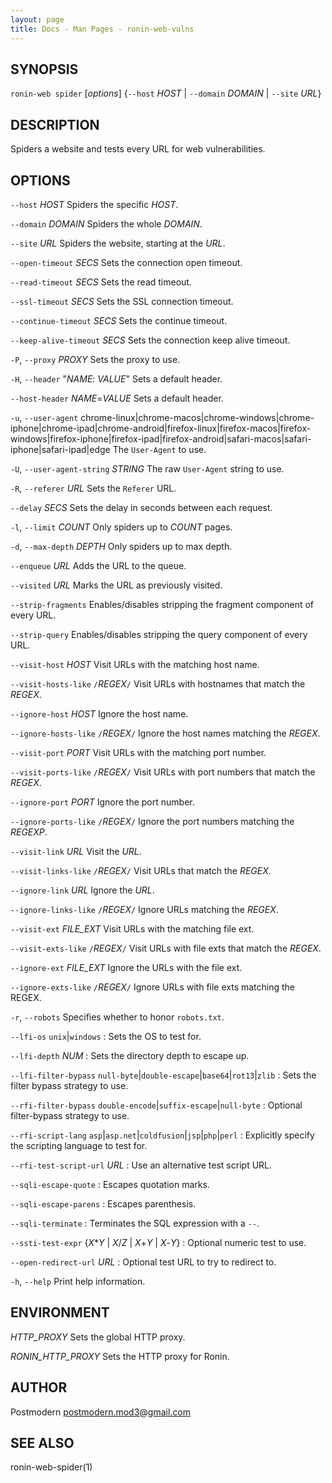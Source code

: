 ```yaml
---
layout: page
title: Docs - Man Pages - ronin-web-vulns
---
```


## SYNOPSIS

`ronin-web spider` [*options*] {`--host` *HOST* \| `--domain` *DOMAIN* \| `--site` *URL*}

## DESCRIPTION

Spiders a website and tests every URL for web vulnerabilities.

## OPTIONS

`--host` *HOST*
  Spiders the specific *HOST*.

`--domain` *DOMAIN*
  Spiders the whole *DOMAIN*.

`--site` *URL*
  Spiders the website, starting at the *URL*.

`--open-timeout` *SECS*
  Sets the connection open timeout.

`--read-timeout` *SECS*
  Sets the read timeout.

`--ssl-timeout` *SECS*
  Sets the SSL connection timeout.

`--continue-timeout` *SECS*
  Sets the continue timeout.

`--keep-alive-timeout` *SECS*
  Sets the connection keep alive timeout.

`-P`, `--proxy` *PROXY*
  Sets the proxy to use.

`-H`, `--header` "*NAME*: *VALUE*"
  Sets a default header.

`--host-header` *NAME*=*VALUE*
  Sets a default header.

`-u`, `--user-agent` chrome-linux|chrome-macos|chrome-windows|chrome-iphone|chrome-ipad|chrome-android|firefox-linux|firefox-macos|firefox-windows|firefox-iphone|firefox-ipad|firefox-android|safari-macos|safari-iphone|safari-ipad|edge
  The `User-Agent` to use.

`-U`, `--user-agent-string` *STRING*
  The raw `User-Agent` string to use.

`-R`, `--referer` *URL*
  Sets the `Referer` URL.

`--delay` *SECS*
  Sets the delay in seconds between each request.

`-l`, `--limit` *COUNT*
  Only spiders up to *COUNT* pages.

`-d`, `--max-depth` *DEPTH*
  Only spiders up to max depth.

`--enqueue` *URL*
  Adds the URL to the queue.

`--visited` *URL*
  Marks the URL as previously visited.

`--strip-fragments`
  Enables/disables stripping the fragment component of every URL.

`--strip-query`
  Enables/disables stripping the query component of every URL.

`--visit-host` *HOST*
  Visit URLs with the matching host name.

`--visit-hosts-like` `/`*REGEX*`/`
  Visit URLs with hostnames that match the *REGEX*.

`--ignore-host` *HOST*
  Ignore the host name.

`--ignore-hosts-like` `/`*REGEX*`/`
  Ignore the host names matching the *REGEX*.

`--visit-port` *PORT*
  Visit URLs with the matching port number.

`--visit-ports-like` `/`*REGEX*`/`
  Visit URLs with port numbers that match the *REGEX*.

`--ignore-port` *PORT*
  Ignore the port number.

`--ignore-ports-like` `/`*REGEX*`/`
  Ignore the port numbers matching the *REGEXP*.

`--visit-link` *URL*
  Visit the *URL*.

`--visit-links-like` `/`*REGEX*`/`
  Visit URLs that match the *REGEX*.

`--ignore-link` *URL*
  Ignore the *URL*.

`--ignore-links-like` `/`*REGEX*`/`
  Ignore URLs matching the *REGEX*.

`--visit-ext` *FILE_EXT*
  Visit URLs with the matching file ext.

`--visit-exts-like` `/`*REGEX*`/`
  Visit URLs with file exts that match the *REGEX*.

`--ignore-ext` *FILE_EXT*
  Ignore the URLs with the file ext.

`--ignore-exts-like` `/`*REGEX*`/`
  Ignore URLs with file exts matching the REGEX.

`-r`, `--robots`
  Specifies whether to honor `robots.txt`.

`--lfi-os` `unix`\|`windows`
: Sets the OS to test for.

`--lfi-depth` *NUM*
: Sets the directory depth to escape up.

`--lfi-filter-bypass` `null-byte`\|`double-escape`\|`base64`\|`rot13`\|`zlib`
: Sets the filter bypass strategy to use.

`--rfi-filter-bypass` `double-encode`\|`suffix-escape`\|`null-byte`
: Optional filter-bypass strategy to use.

`--rfi-script-lang` `asp`\|`asp.net`\|`coldfusion`\|`jsp`\|`php`\|`perl`
: Explicitly specify the scripting language to test for.

`--rfi-test-script-url` *URL*
: Use an alternative test script URL.

`--sqli-escape-quote`
: Escapes quotation marks.

`--sqli-escape-parens`
: Escapes parenthesis.

`--sqli-terminate`
: Terminates the SQL expression with a `--`.

`--ssti-test-expr` {*X*\**Y* \| *X*/*Z* \| *X*+*Y* \| *X*-*Y*}
: Optional numeric test to use.

`--open-redirect-url` *URL*
: Optional test URL to try to redirect to.

`-h`, `--help`
  Print help information.

## ENVIRONMENT

*HTTP_PROXY*
	Sets the global HTTP proxy.

*RONIN_HTTP_PROXY*
    Sets the HTTP proxy for Ronin.

## AUTHOR

Postmodern <postmodern.mod3@gmail.com>

## SEE ALSO

ronin-web-spider(1)


